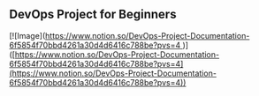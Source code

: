 ## DevOps Project for Beginners   

[![Image]([https://www.notion.so/DevOps-Project-Documentation-6f5854f70bbd4261a30d4d6416c788be?pvs=4 ](https://www.google.com/url?sa=i&url=https%3A%2F%2Fmedium.com%2F%40ahammed.jabirp%2Fdevops-project-ci-cd-4-d3425eeba824&psig=AOvVaw3mrz37xrOib_uW_gLumHCy&ust=1720446601422000&source=images&cd=vfe&opi=89978449&ved=0CA8QjRxqFwoTCKCLxJqJlYcDFQAAAAAdAAAAABAE))]([https://www.notion.so/DevOps-Project-Documentation-6f5854f70bbd4261a30d4d6416c788be?pvs=4](https://www.notion.so/DevOps-Project-Documentation-6f5854f70bbd4261a30d4d6416c788be?pvs=4))
